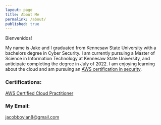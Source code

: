 ```yaml
---
layout: page
title: About Me
permalink: /about/
published: true
---
```

Bienvenidos!

My name is Jake and I graduated from Kennesaw State University with a bachelors degree in Cyber Security. I am currently pursuing a Master of Science in Information Technology at Kennesaw State University, and anticipate completing the degree in July of 2022. I am enjoying learning about the cloud and am pursuing an [AWS certification in security](https://aws.amazon.com/certification/certified-security-specialty/).

### Certifications:

[AWS Certified Cloud Practitioner](https://aws.amazon.com/certification/certified-cloud-practitioner/)


### My Email:

[jacobboylan8@gmail.com](mailto:jacobboylan8@gmail.com)


